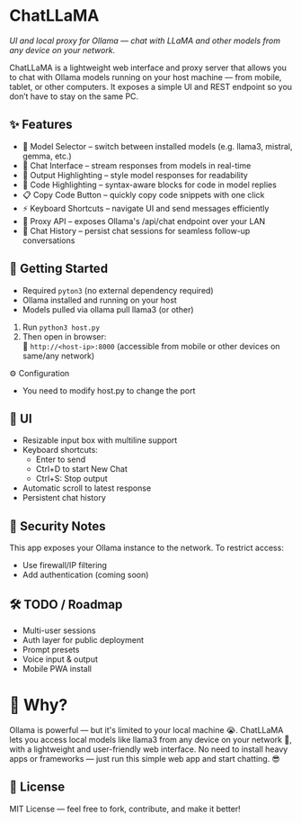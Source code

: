 # ChatLLaMA
*UI and local proxy for Ollama — chat with LLaMA and other models from any device on your network.*

ChatLLaMA is a lightweight web interface and proxy server that allows you to chat with Ollama models running on your host machine — from mobile, tablet, or other computers. It exposes a simple UI and REST endpoint so you don’t have to stay on the same PC.

## ✨ Features
- 🔄 Model Selector – switch between installed models (e.g. llama3, mistral, gemma, etc.)
- 💬 Chat Interface – stream responses from models in real-time
- 🌈 Output Highlighting – style model responses for readability
- 🧠 Code Highlighting – syntax-aware blocks for code in model replies
- 📋 Copy Code Button – quickly copy code snippets with one click
- ⚡ Keyboard Shortcuts – navigate UI and send messages efficiently
- 🧩 Proxy API – exposes Ollama's /api/chat endpoint over your LAN
- 📝 Chat History – persist chat sessions for seamless follow-up conversations

## 🚀 Getting Started
- Required `pyton3` (no external dependency required)
- Ollama installed and running on your host
- Models pulled via ollama pull llama3 (or other)
1. Run `python3 host.py`
2. Then open in browser: <br>
📱 `http://<host-ip>:8000` (accessible from mobile or other devices on same/any network)

⚙️ Configuration
- You need to modify host.py to change the port

## 🎨 UI
- Resizable input box with multiline support
- Keyboard shortcuts:
  * Enter to send
  * Ctrl+D to start New Chat
  * Ctrl+S: Stop output
- Automatic scroll to latest response
- Persistent chat history

##  🔐 Security Notes
This app exposes your Ollama instance to the network.
To restrict access:
- Use firewall/IP filtering
- Add authentication (coming soon)

## 🛠️ TODO / Roadmap
 * Multi-user sessions
 * Auth layer for public deployment
 * Prompt presets
 * Voice input & output
 * Mobile PWA install

# 🧠 Why?
Ollama is powerful — but it's limited to your local machine 😭.
ChatLLaMA lets you access local models like llama3 from any device on your network 🤩, with a lightweight and user-friendly web interface.
No need to install heavy apps or frameworks — just run this simple web app and start chatting. 😎

## 📄 License
MIT License — feel free to fork, contribute, and make it better!
